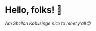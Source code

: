 # Hello, folks! 👋
 
 *Am Shallon Kobusinge nice to meet y'all😊* 
<!--  I'm a software developer from Rwanda currently a student at Rwanda Coding Academy. You can find me on [![Twitter][1.2]][1],  or on [![LinkedIn][3.2]][3]. You can reach me on my email too kobshallon041@gmail.com

 -->
<!-- links to social media icons -->

<!-- icons with padding -->

<!-- [1.1]: http://i.imgur.com/tXSoThF.png (twitter icon with padding)
[2.1]: http://i.imgur.com/0o48UoR.png (github icon with padding)
 -->
<!-- icons without padding -->
<!-- 
[1.2]: http://i.imgur.com/wWzX9uB.png (twitter icon without padding)
[2.2]: http://i.imgur.com/9I6NRUm.png (github icon without padding)
[3.2]: https://raw.githubusercontent.com/MartinHeinz/MartinHeinz/master/linkedin-3-16.png (LinkedIn icon without padding)

[![Top Langs](https://github-readme-stats.vercel.app/api/top-langs/?username=shallonkobusinge&langs_count=8)](https://github.com/shallonkobusinge/github-readme-stats)
 -->
<!-- links to your social media accounts -->
<!-- 
[1]: https://twitter.com/Shallon_Kob
[2]: https://github.com/shallonkobusinge
[3]: https://www.linkedin.com/in/shallon-kobusinge-701453186/
 -->
